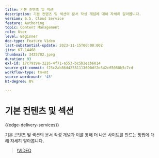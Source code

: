 ```yaml
---
title: 기본 컨텐츠 및 섹션
description: 기본 컨텐츠 및 섹션의 문서 작성 개념에 대해 자세히 알아봅니다.
version: 6.5, Cloud Service
feature: Authoring
topic: Content Management
role: User
level: Beginner
doc-type: Feature Video
last-substantial-update: 2023-11-15T00:00:00Z
jira: KT-14468
thumbnail: 3425702.jpeg
duration: 93
exl-id: 17c7919e-3216-4f71-a553-bc5b2e1b6014
source-git-commit: f23c2ab86d42531113690df2e342c65060b5c7cd
workflow-type: tm+mt
source-wordcount: '45'
ht-degree: 0%

---
```


# 기본 컨텐츠 및 섹션

{{edge-delivery-services}}

기본 콘텐츠 및 섹션의 문서 작성 개념과 이를 통해 더 나은 사이트를 만드는 방법에 대해 자세히 알아봅니다.

>[!VIDEO](https://video.tv.adobe.com/v/3425702/?learn=on)
